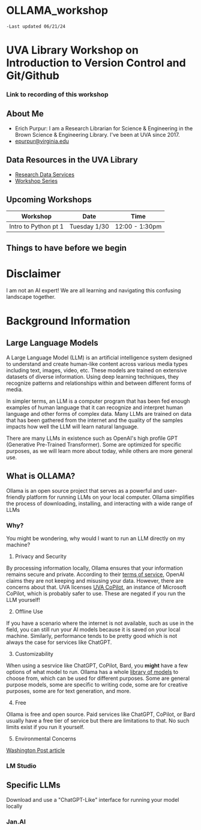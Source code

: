# OLLAMA_workshop



```
-Last updated 06/21/24
```

# UVA Library Workshop on Introduction to Version Control and Git/Github

### Link to recording of this workshop



## About Me
* Erich Purpur: I am a Research Librarian for Science & Engineering in the Brown Science & Engineering Library. I've been at UVA since 2017.
* epurpur@virginia.edu

## Data Resources in the UVA Library
* [Research Data Services](https://data.library.virginia.edu/)
* [Workshop Series](https://data.library.virginia.edu/training/)

## Upcoming Workshops

| Workshop | Date | Time |
| ---- | ---- | ---- |
| Intro to Python pt 1                                                |       Tuesday 1/30   |  12:00 - 1:30pm


## Things to have before we begin


# Disclaimer
I am not an AI expert! We are all learning and navigating this confusing landscape together. 


# Background Information 
## Large Language Models
A Large Language Model (LLM) is an artificial intelligence system designed to understand and create human-like content across various media types including text, images, video, etc. These models are trained on extensive datasets of diverse information. Using deep learning techniques, they recognize patterns and relationships within and between different forms of media.

In simpler terms, an LLM is a computer program that has been fed enough examples of human language that it can recognize and interpret human language and other forms of complex data. Many LLMs are trained on data that has been gathered from the internet and the quality of the samples impacts how well the LLM will learn natural language. 

There are many LLMs in existence such as OpenAI's high profile GPT (Generative Pre-Trained Transformer). Some are optimized for specific purposes, as we will learn more about today, while others are more general use. 

## What is OLLAMA?

Ollama is an open source project that serves as a powerful and user-friendly platform for running LLMs on your local computer. Ollama simplifies the process of downloading, installing, and interacting with a wide range of LLMs


### Why?
You might be wondering, why would I want to run an LLM directly on my machine?

1. Privacy and Security

By processing information locally, Ollama ensures that your information remains secure and private. According to their [terms of service](https://openai.com/policies/terms-of-use/), OpenAI claims they are not keeping and misusing your data. However, there are concerns about that. UVA licenses [UVA CoPilot](https://virginia.service-now.com/its?id=itsweb_kb_article&sys_id=8a0050d847fac610bb2b9c7b116d4317), an instance of Microsoft CoPilot, which is probably safer to use. These are negated if you run the LLM yourself!

2. Offline Use

If you have a scenario where the internet is not available, such as use in the field, you can still run your AI models because it is saved on your local machine. Similarly, performance tends to be pretty good which is not always the case for services like ChatGPT.

3. Customizability

When using a sesrvice like ChatGPT, CoPilot, Bard, you **might** have a few options of what model to run. Ollama has a whole [library of models](https://ollama.com/library) to choose from, which can be used for different purposes. Some are general purpose models, some are specific to writing code, some are for creative purposes, some are for text generation, and more.

 4. Free

Ollama is free and open source. Paid services like ChatGPT, CoPilot, or Bard usually have a free tier of service but there are limitations to that. No such limits exist if you run it yourself. 

 5. Environmental Concerns

[Washington Post article](https://www.washingtonpost.com/business/2024/06/21/artificial-intelligence-nuclear-fusion-climate/)



### LM Studio



## Specific LLMs

Download and use a "ChatGPT-Like" interface for running your model locally

### Jan.AI



